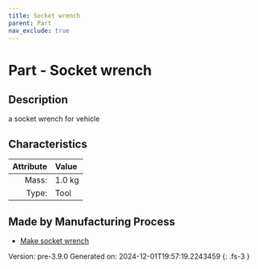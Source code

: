 ```yaml
---
title: Socket wrench
parent: Part
nav_exclude: true
---
```

# Part - Socket wrench

## Description
a socket wrench for vehicle

## Characteristics

| Attribute      | Value |
|--------:|:------|
|Mass:|1.0 kg|
|Type:|Tool|

## Made by Manufacturing Process

- [Make socket wrench](../process/make-socket-wrench.html)



Version: pre-3.9.0 Generated on: 2024-12-01T19:57:19.2243459
{: .fs-3 }

